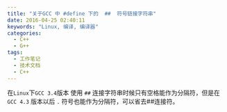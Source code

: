 ```yaml
---
title: "关于GCC 中 #define 下的  ##  符号链接字符串"
date: 2016-04-25 02:40:11
keywords: "Linux, 编译, 编译器"
categories:
  - C++
  - G++
tags:
  - 工作笔记
  - 技术文档
  - C++
---
```


在`Linux`下`GCC 3.4`版本 使用 `##` 连接字符串时候只有空格能作为分隔符，但是在`GCC 4.3` 版本以后 `.` 符号也能作为分隔符，可以省去##连接符。